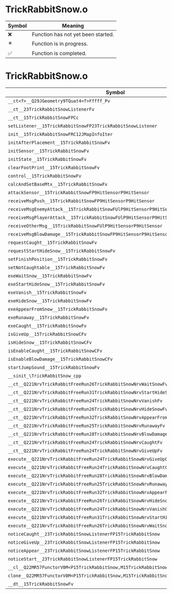 # TrickRabbitSnow.o
| Symbol | Meaning 
| ------------- | ------------- 
| :x: | Function has not yet been started. 
| :eight_pointed_black_star: | Function is in progress. 
| :white_check_mark: | Function is completed. 


# TrickRabbitSnow.o
| Symbol | Decompiled? |
| ------------- | ------------- |
| `__ct<f>__Q29JGeometry9TQuat4<f>Fffff_Pv` | :x: |
| `__ct__23TrickRabbitSnowListenerFv` | :x: |
| `__ct__15TrickRabbitSnowFPCc` | :x: |
| `setListener__15TrickRabbitSnowFP23TrickRabbitSnowListener` | :x: |
| `init__15TrickRabbitSnowFRC12JMapInfoIter` | :x: |
| `initAfterPlacement__15TrickRabbitSnowFv` | :x: |
| `initSensor__15TrickRabbitSnowFv` | :x: |
| `initState__15TrickRabbitSnowFv` | :x: |
| `clearFootPrint__15TrickRabbitSnowFv` | :x: |
| `control__15TrickRabbitSnowFv` | :x: |
| `calcAndSetBaseMtx__15TrickRabbitSnowFv` | :x: |
| `attackSensor__15TrickRabbitSnowFP9HitSensorP9HitSensor` | :x: |
| `receiveMsgPush__15TrickRabbitSnowFP9HitSensorP9HitSensor` | :x: |
| `receiveMsgEnemyAttack__15TrickRabbitSnowFUlP9HitSensorP9HitSensor` | :x: |
| `receiveMsgPlayerAttack__15TrickRabbitSnowFUlP9HitSensorP9HitSensor` | :x: |
| `receiveOtherMsg__15TrickRabbitSnowFUlP9HitSensorP9HitSensor` | :x: |
| `receiveMsgBlowDamage__15TrickRabbitSnowFP9HitSensorP9HitSensor` | :x: |
| `requestCaught__15TrickRabbitSnowFv` | :x: |
| `requestStartHideSnow__15TrickRabbitSnowFv` | :x: |
| `setFinishPosition__15TrickRabbitSnowFv` | :x: |
| `setNotCaughtable__15TrickRabbitSnowFv` | :x: |
| `exeWaitSnow__15TrickRabbitSnowFv` | :x: |
| `exeStartHideSnow__15TrickRabbitSnowFv` | :x: |
| `exeVanish__15TrickRabbitSnowFv` | :x: |
| `exeHideSnow__15TrickRabbitSnowFv` | :x: |
| `exeAppearFromSnow__15TrickRabbitSnowFv` | :x: |
| `exeRunaway__15TrickRabbitSnowFv` | :x: |
| `exeCaught__15TrickRabbitSnowFv` | :x: |
| `isGiveUp__15TrickRabbitSnowCFv` | :x: |
| `isHideSnow__15TrickRabbitSnowCFv` | :x: |
| `isEnableCaught__15TrickRabbitSnowCFv` | :x: |
| `isEnableBlowDamage__15TrickRabbitSnowCFv` | :x: |
| `startJumpSound__15TrickRabbitSnowFv` | :x: |
| `__sinit_\TrickRabbitSnow_cpp` | :x: |
| `__ct__Q221NrvTrickRabbitFreeRun26TrickRabbitSnowNrvWaitSnowFv` | :x: |
| `__ct__Q221NrvTrickRabbitFreeRun31TrickRabbitSnowNrvStartHideSnowFv` | :x: |
| `__ct__Q221NrvTrickRabbitFreeRun24TrickRabbitSnowNrvVanishFv` | :x: |
| `__ct__Q221NrvTrickRabbitFreeRun26TrickRabbitSnowNrvHideSnowFv` | :x: |
| `__ct__Q221NrvTrickRabbitFreeRun32TrickRabbitSnowNrvAppearFromSnowFv` | :x: |
| `__ct__Q221NrvTrickRabbitFreeRun25TrickRabbitSnowNrvRunawayFv` | :x: |
| `__ct__Q221NrvTrickRabbitFreeRun28TrickRabbitSnowNrvBlowDamageFv` | :x: |
| `__ct__Q221NrvTrickRabbitFreeRun24TrickRabbitSnowNrvCaughtFv` | :x: |
| `__ct__Q221NrvTrickRabbitFreeRun24TrickRabbitSnowNrvGiveUpFv` | :x: |
| `execute__Q221NrvTrickRabbitFreeRun24TrickRabbitSnowNrvGiveUpCFP5Spine` | :x: |
| `execute__Q221NrvTrickRabbitFreeRun24TrickRabbitSnowNrvCaughtCFP5Spine` | :x: |
| `execute__Q221NrvTrickRabbitFreeRun28TrickRabbitSnowNrvBlowDamageCFP5Spine` | :x: |
| `execute__Q221NrvTrickRabbitFreeRun25TrickRabbitSnowNrvRunawayCFP5Spine` | :x: |
| `execute__Q221NrvTrickRabbitFreeRun32TrickRabbitSnowNrvAppearFromSnowCFP5Spine` | :x: |
| `execute__Q221NrvTrickRabbitFreeRun26TrickRabbitSnowNrvHideSnowCFP5Spine` | :x: |
| `execute__Q221NrvTrickRabbitFreeRun24TrickRabbitSnowNrvVanishCFP5Spine` | :x: |
| `execute__Q221NrvTrickRabbitFreeRun31TrickRabbitSnowNrvStartHideSnowCFP5Spine` | :x: |
| `execute__Q221NrvTrickRabbitFreeRun26TrickRabbitSnowNrvWaitSnowCFP5Spine` | :x: |
| `noticeCaught__23TrickRabbitSnowListenerFP15TrickRabbitSnow` | :x: |
| `noticeGiveUp__23TrickRabbitSnowListenerFP15TrickRabbitSnow` | :x: |
| `noticeAppear__23TrickRabbitSnowListenerFP15TrickRabbitSnow` | :x: |
| `noticeStart__23TrickRabbitSnowListenerFP15TrickRabbitSnow` | :x: |
| `__cl__Q22MR57FunctorV0M<P15TrickRabbitSnow,M15TrickRabbitSnowFPCvPv_v>CFv` | :x: |
| `clone__Q22MR57FunctorV0M<P15TrickRabbitSnow,M15TrickRabbitSnowFPCvPv_v>CFP7JKRHeap` | :x: |
| `__dt__15TrickRabbitSnowFv` | :x: |
